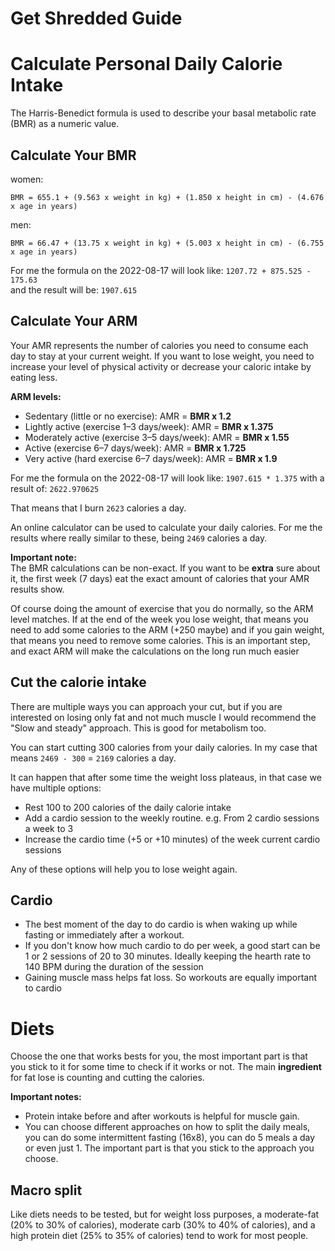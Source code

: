 # Get Shredded Guide

# Calculate Personal Daily Calorie Intake

The Harris-Benedict formula is used to describe your basal metabolic rate (BMR)
as a numeric value.

## Calculate Your BMR

women:

```
BMR = 655.1 + (9.563 x weight in kg) + (1.850 x height in cm) - (4.676 x age in years)
```

men:

```
BMR = 66.47 + (13.75 x weight in kg) + (5.003 x height in cm) - (6.755 x age in years)
```

For me the formula on the 2022-08-17 will look like: `1207.72 + 875.525 - 175.63`  
and the result will be: `1907.615`

## Calculate Your ARM

Your AMR represents the number of calories you need to consume each day to stay
at your current weight. If you want to lose weight, you need to increase your
level of physical activity or decrease your caloric intake by eating less.

**ARM levels:**

- Sedentary (little or no exercise): AMR = **BMR x 1.2**
- Lightly active (exercise 1–3 days/week): AMR = **BMR x 1.375**
- Moderately active (exercise 3–5 days/week): AMR = **BMR x 1.55**
- Active (exercise 6–7 days/week): AMR = **BMR x 1.725**
- Very active (hard exercise 6–7 days/week): AMR = **BMR x 1.9**

For me the formula on the 2022-08-17 will look like: `1907.615 * 1.375`
with a result of: `2622.970625`

That means that I burn `2623` calories a day.

An online calculator can be used to calculate your daily calories. For me the results
where really similar to these, being `2469` calories a day.

**Important note:**  
The BMR calculations can be non-exact. If you want to be **extra** sure about it,
the first week (7 days) eat the exact amount of calories that your AMR results show.

Of course
doing the amount of exercise that you do normally, so the ARM level matches. If
at the end of the week you lose weight, that means you need to add some calories to the
ARM (+250 maybe) and if you gain weight, that means you need to remove some calories.
This is an important step, and exact ARM will make the calculations on the long
run much easier

## Cut the calorie intake

There are multiple ways you can approach your cut, but if you are interested
on losing only fat and not much muscle I would recommend the "Slow and steady"
approach. This is good for metabolism too.

You can start cutting 300 calories from your daily calories. In my case that means
`2469 - 300` = `2169` calories a day.

It can happen that after some time the weight loss plateaus, in that case we have
multiple options:

- Rest 100 to 200 calories of the daily calorie intake
- Add a cardio session to the weekly routine. e.g. From 2 cardio sessions a week to 3
- Increase the cardio time (+5 or +10 minutes) of the week current cardio sessions

Any of these options will help you to lose weight again.

## Cardio

- The best moment of the day to do cardio is when waking up while fasting or
  immediately after a workout.
- If you don't know how much cardio to do per week, a good start can be 1 or 2
  sessions of 20 to 30 minutes. Ideally keeping the hearth rate to 140 BPM during
  the duration of the session
- Gaining muscle mass helps fat loss. So workouts are equally important to cardio

# Diets

Choose the one that works bests for you, the most important part is that you stick
to it for some time to check if it works or not. The main **ingredient** for fat lose
is counting and cutting the calories.

**Important notes:**

- Protein intake before and after workouts is helpful for muscle gain.
- You can choose different approaches on how to split the daily meals, you can
  do some intermittent fasting (16x8), you can do 5 meals a day or even just 1.
  The important part is that you stick to the approach you choose.

## Macro split

Like diets needs to be tested, but for weight loss purposes, a moderate-fat (20% to 30% of calories), moderate
carb (30% to 40% of calories), and a high protein diet (25% to 35% of calories)
tend to work for most people.
